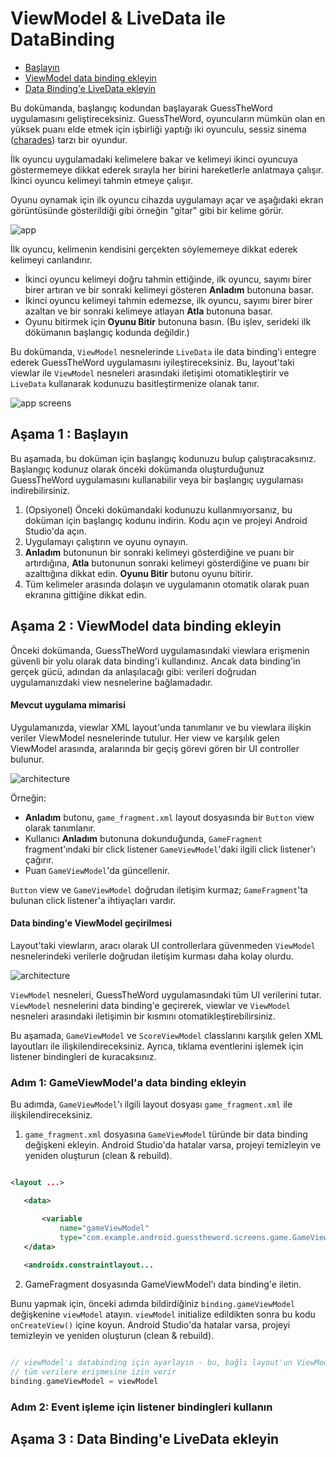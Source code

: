 # <a name="1"></a>ViewModel & LiveData ile DataBinding

- [Başlayın](#a)
- [ViewModel data binding ekleyin](#b)
- [Data Binding'e LiveData ekleyin](#c)

Bu dokümanda, başlangıç kodundan başlayarak GuessTheWord uygulamasını geliştireceksiniz. GuessTheWord, oyuncuların mümkün olan en yüksek puanı elde etmek için işbirliği yaptığı iki oyunculu, sessiz sinema ([charades](https://en.wikipedia.org/wiki/Charades)) tarzı bir oyundur.

İlk oyuncu uygulamadaki kelimelere bakar ve kelimeyi ikinci oyuncuya göstermemeye dikkat ederek sırayla her birini hareketlerle anlatmaya çalışır. İkinci oyuncu kelimeyi tahmin etmeye çalışır.

Oyunu oynamak için ilk oyuncu cihazda uygulamayı açar ve aşağıdaki ekran görüntüsünde gösterildiği gibi örneğin "gitar" gibi bir kelime görür.

![app](https://developer.android.com/codelabs/kotlin-android-training-view-model/img/8df85c3b8266c7a8.png)

İlk oyuncu, kelimenin kendisini gerçekten söylememeye dikkat ederek kelimeyi canlandırır.

- İkinci oyuncu kelimeyi doğru tahmin ettiğinde, ilk oyuncu, sayımı birer birer artıran ve bir sonraki kelimeyi gösteren **Anladım** butonuna basar.
- İkinci oyuncu kelimeyi tahmin edemezse, ilk oyuncu, sayımı birer birer azaltan ve bir sonraki kelimeye atlayan **Atla** butonuna basar.
- Oyunu bitirmek için **Oyunu Bitir** butonuna basın. (Bu işlev, serideki ilk dökümanın başlangıç kodunda değildir.)

Bu dokümanda, `ViewModel` nesnelerinde `LiveData` ile data binding'i entegre ederek GuessTheWord uygulamasını iyileştireceksiniz. Bu, layout'taki viewlar ile `ViewModel` nesneleri arasındaki iletişimi otomatikleştirir ve `LiveData` kullanarak kodunuzu basitleştirmenize olanak tanır.

![app screens](https://user-images.githubusercontent.com/46448616/151831290-a92d55a9-0fe9-4a63-966f-5c8bab7c6c78.png)

## <a name="a"></a>Aşama 1 : Başlayın

Bu aşamada, bu doküman için başlangıç kodunuzu bulup çalıştıracaksınız. Başlangıç kodunuz olarak önceki dokümanda oluşturduğunuz GuessTheWord uygulamasını kullanabilir veya bir başlangıç uygulaması indirebilirsiniz.

1. (Opsiyonel) Önceki dokümandaki kodunuzu kullanmıyorsanız, bu doküman için başlangıç kodunu indirin. Kodu açın ve projeyi Android Studio'da açın.
2. Uygulamayı çalıştırın ve oyunu oynayın.
3. **Anladım** butonunun bir sonraki kelimeyi gösterdiğine ve puanı bir artırdığına, **Atla** butonunun sonraki kelimeyi gösterdiğine ve puanı bir azalttığına dikkat edin. **Oyunu Bitir** butonu oyunu bitirir.
4. Tüm kelimeler arasında dolaşın ve uygulamanın otomatik olarak puan ekranına gittiğine dikkat edin.

## <a name="b"></a>Aşama 2 : ViewModel data binding ekleyin

Önceki dokümanda, GuessTheWord uygulamasındaki viewlara erişmenin güvenli bir yolu olarak data binding'i kullandınız. Ancak data binding'in gerçek gücü, adından da anlaşılacağı gibi: verileri doğrudan uygulamanızdaki view nesnelerine bağlamadadır.

#### Mevcut uygulama mimarisi

Uygulamanızda, viewlar XML layout'unda tanımlanır ve bu viewlara ilişkin veriler ViewModel nesnelerinde tutulur. Her view ve karşılık gelen ViewModel arasında, aralarında bir geçiş görevi gören bir UI controller bulunur.

![architecture](https://developer.android.com/codelabs/kotlin-android-training-live-data-data-binding/img/3f68038d95411119.png)

Örneğin:

- **Anladım** butonu, `game_fragment.xml` layout dosyasında bir `Button` view olarak tanımlanır.
- Kullanıcı **Anladım** butonuna dokunduğunda, `GameFragment` fragment'ındaki bir click listener `GameViewModel`'daki ilgili click listener'ı çağırır.
- Puan `GameViewModel`'da güncellenir.

`Button` view ve `GameViewModel` doğrudan iletişim kurmaz; `GameFragment`'ta bulunan click listener'a ihtiyaçları vardır.

#### Data binding'e ViewModel geçirilmesi

Layout'taki viewların, aracı olarak UI controllerlara güvenmeden `ViewModel` nesnelerindeki verilerle doğrudan iletişim kurması daha kolay olurdu.

![architecture](https://developer.android.com/codelabs/kotlin-android-training-live-data-data-binding/img/7f26738df2266dd6.png)

`ViewModel` nesneleri, GuessTheWord uygulamasındaki tüm UI verilerini tutar. `ViewModel` nesnelerini data binding'e geçirerek, viewlar ve `ViewModel` nesneleri arasındaki iletişimin bir kısmını otomatikleştirebilirsiniz.

Bu aşamada, `GameViewModel` ve `ScoreViewModel` classlarını karşılık gelen XML layoutları ile ilişkilendireceksiniz. Ayrıca, tıklama eventlerini işlemek için listener bindingleri de kuracaksınız.


### Adım 1: GameViewModel'a data binding ekleyin

Bu adımda, `GameViewModel`'ı ilgili layout dosyası `game_fragment.xml` ile ilişkilendireceksiniz.

1. `game_fragment.xml` dosyasına `GameViewModel` türünde bir data binding değişkeni ekleyin. Android Studio'da hatalar varsa, projeyi temizleyin ve yeniden oluşturun (clean & rebuild).

```xml

<layout ...>

   <data>

       <variable
           name="gameViewModel"
           type="com.example.android.guesstheword.screens.game.GameViewModel" />
   </data>
  
   <androidx.constraintlayout...

```

2. GameFragment dosyasında GameViewModel'ı data binding'e iletin.

Bunu yapmak için, önceki adımda bildirdiğiniz `binding.gameViewModel` değişkenine `viewModel` atayın. `viewModel` initialize edildikten sonra bu kodu `onCreateView()` içine koyun. Android Studio'da hatalar varsa, projeyi temizleyin ve yeniden oluşturun (clean & rebuild).

```kotlin

// viewModel'ı databinding için ayarlayın - bu, bağlı layout'un ViewModel'daki 
// tüm verilere erişmesine izin verir 
binding.gameViewModel = viewModel

```

### Adım 2: Event işleme için listener bindingleri kullanın





## <a name="c"></a>Aşama 3 : Data Binding'e LiveData ekleyin



